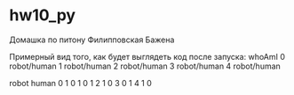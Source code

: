 # hw10_py
Домашка по питону Филипповская Бажена

Примерный вид того, как будет выглядеть код после запуска:
  whoAmI
0  robot/human
1  robot/human
2  robot/human
3  robot/human
4  robot/human

   robot  human
0      1      0
1      0      1
2      1      0
3      0      1
4      1      0
